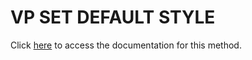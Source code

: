 <!---->
# VP SET DEFAULT STYLE

Click [here](https://developer.4d.com/docs/ViewPro/commands/vp-set-default-style) to access the documentation for this method.


